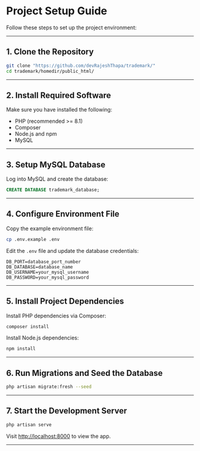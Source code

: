 # Project Setup Guide

Follow these steps to set up the project environment:

---

## 1. Clone the Repository

```bash
git clone "https://github.com/devRajeshThapa/trademark/"
cd trademark/homedir/public_html/
```

---

## 2. Install Required Software

Make sure you have installed the following:

- PHP (recommended >= 8.1)
- Composer
- Node.js and npm
- MySQL

---

## 3. Setup MySQL Database

Log into MySQL and create the database:

```sql
CREATE DATABASE trademark_database;
```

---

## 4. Configure Environment File

Copy the example environment file:

```bash
cp .env.example .env
```

Edit the `.env` file and update the database credentials:

```dotenv
DB_PORT=database_port_number
DB_DATABASE=database_name
DB_USERNAME=your_mysql_username
DB_PASSWORD=your_mysql_password
```

---

## 5. Install Project Dependencies

Install PHP dependencies via Composer:

```bash
composer install
```

Install Node.js dependencies:

```bash
npm install
```

---

## 6. Run Migrations and Seed the Database

```bash
php artisan migrate:fresh --seed
```

---

## 7. Start the Development Server

```bash
php artisan serve
```

Visit [http://localhost:8000](http://localhost:8000) to view the app.

---
